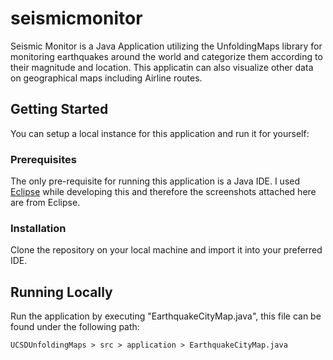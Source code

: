 # seismicmonitor

Seismic Monitor is a Java Application utilizing the UnfoldingMaps library for monitoring earthquakes around the world and categorize them according to their magnitude and location. This applicatin can also visualize other data on geographical maps including Airline routes.

## Getting Started

You can setup a local instance for this application and run it for yourself:

### Prerequisites

The only pre-requisite for running this application is a Java IDE. I used [Eclipse](https://www.eclipse.org/downloads/) while developing this and therefore the screenshots attached here are from Eclipse. 

### Installation

Clone the repository on your local machine and import it into your preferred IDE. 

## Running Locally

Run the application by executing "EarthquakeCityMap.java", this file can be found under the following path:
```
UCSDUnfoldingMaps > src > application > EarthquakeCityMap.java
```
